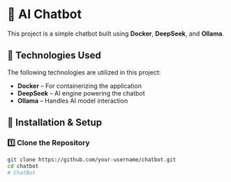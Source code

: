 # 🧠 AI Chatbot  

This project is a simple chatbot built using **Docker**, **DeepSeek**, and **Ollama**.  

## 🚀 Technologies Used  
The following technologies are utilized in this project:  
- **Docker** – For containerizing the application  
- **DeepSeek** – AI engine powering the chatbot  
- **Ollama** – Handles AI model interaction  

## 📌 Installation & Setup  

### 1️⃣ Clone the Repository  
```sh
git clone https://github.com/your-username/chatbot.git
cd chatbot
# ChatBot

